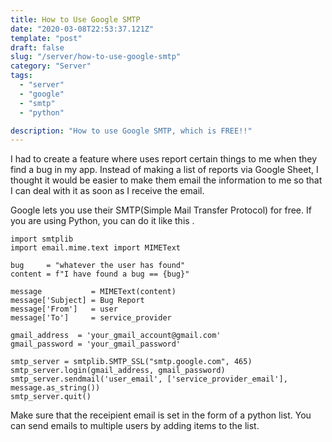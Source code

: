 ```yaml
---
title: How to Use Google SMTP
date: "2020-03-08T22:53:37.121Z"
template: "post"
draft: false
slug: "/server/how-to-use-google-smtp"
category: "Server"
tags:
  - "server"
  - "google"
  - "smtp"
  - "python"

description: "How to use Google SMTP, which is FREE!!"
---
```


I had to create a feature where uses report certain things to me when they find a bug in my app. Instead of making a list of reports via Google Sheet, I thought it would be easier to make them email the information to me so that I can deal with it as soon as I receive the email.

Google lets you use their SMTP(Simple Mail Transfer Protocol) for free. If you are using Python, you can do it like this .

```
import smtplib
import email.mime.text import MIMEText

bug     = "whatever the user has found"
content = f"I have found a bug == {bug}"

message           = MIMEText(content)
message['Subject] = Bug Report
message['From']   = user
message['To']     = service_provider

gmail_address  = 'your_gmail_account@gmail.com'
gmail_password = 'your_gmail_password'

smtp_server = smtplib.SMTP_SSL("smtp.google.com", 465)
smtp_server.login(gmail_address, gmail_password)
smtp_server.sendmail('user_email', ['service_provider_email'], message.as_string())
smtp_server.quit()
```

Make sure that the receipient email is set in the form of a python list. You can send emails to multiple users by adding items to the list.
